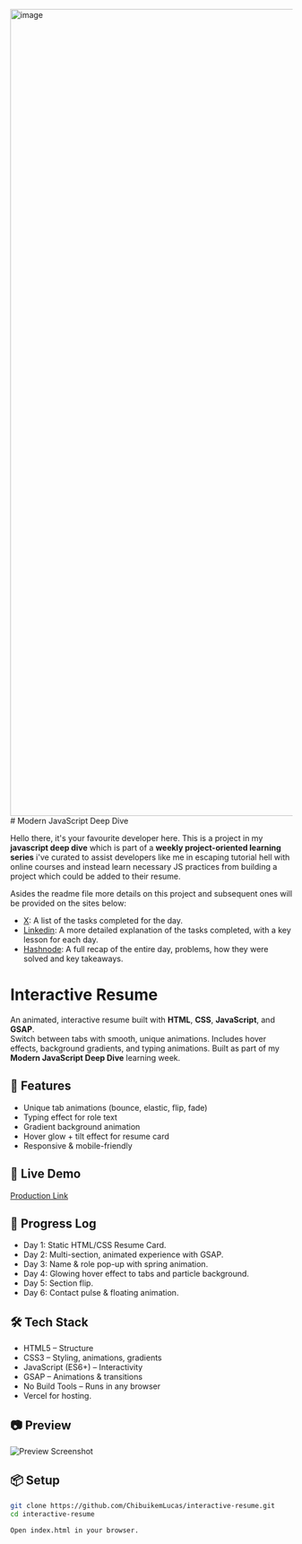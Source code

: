 <img width="2560" height="1440" alt="image" src="https://github.com/user-attachments/assets/b71d0aa5-1676-4f73-8bc2-b03cff1666db" /># Modern JavaScript Deep Dive

Hello there, it's your favourite developer here. This is a project in my **javascript deep dive** which is part of a **weekly project-oriented learning series** i've curated to assist
developers like me in escaping tutorial hell with online courses and instead learn necessary JS practices from building a project which could be added to their resume.

Asides the readme file more details on this project and subsequent ones will be provided on the sites below:

- [X](https://x.com/ChibuikemLucas): A list of the tasks completed for the day.
- [Linkedin](https://linkedin.com/in/chibuikem-lucas-073355261/): A more detailed explanation of the tasks completed, with a key lesson for each day.
- [Hashnode](https://the-developer-experience.hashnode.dev): A full recap of the entire day, problems, how they were solved and key takeaways.


# Interactive Resume

An animated, interactive resume built with **HTML**, **CSS**, **JavaScript**, and **GSAP**.  
Switch between tabs with smooth, unique animations. Includes hover effects, background gradients, and typing animations. 
Built as part of my **Modern JavaScript Deep Dive** learning week.

## 🚀 Features
- Unique tab animations (bounce, elastic, flip, fade)
- Typing effect for role text
- Gradient background animation
- Hover glow + tilt effect for resume card
- Responsive & mobile-friendly


## 🚀 Live Demo
[Production Link](https://interactive-resume-bice.vercel.app/)  

## 📅 Progress Log
- Day 1: Static HTML/CSS Resume Card.
- Day 2: Multi-section, animated experience with GSAP.
- Day 3: Name & role pop-up with spring animation.
- Day 4: Glowing hover effect to tabs and particle background.
- Day 5: Section flip.
- Day 6: Contact pulse & floating animation.

## 🛠 Tech Stack
- HTML5 – Structure
- CSS3  – Styling, animations, gradients
- JavaScript (ES6+) – Interactivity
- GSAP – Animations & transitions
- No Build Tools – Runs in any browser
- Vercel for hosting.

  
## 📷 Preview
![Preview Screenshot]()

## 📦 Setup
```bash
git clone https://github.com/ChibuikemLucas/interactive-resume.git
cd interactive-resume

Open index.html in your browser.
